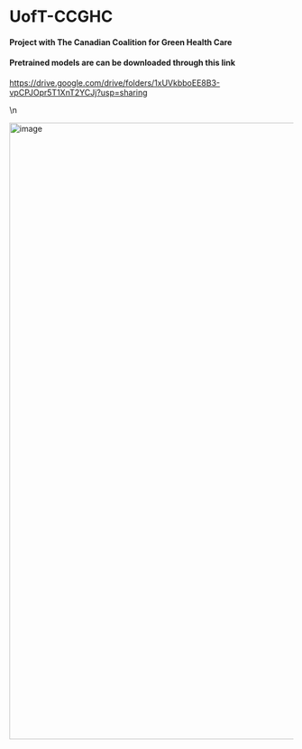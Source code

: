 # UofT-CCGHC
#### Project with The Canadian Coalition for Green Health Care

#### Pretrained models are can be downloaded through this link
https://drive.google.com/drive/folders/1xUVkbboEE8B3-vpCPJOpr5T1XnT2YCJj?usp=sharing

\n

<img width="1092" alt="image" src="https://github.com/FinJun/UofT-CCGHC/assets/76249916/b3cf3090-a5fd-43ff-abb5-70a8dead910b">
